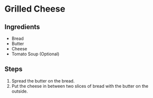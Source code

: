 # Grilled Cheese

## Ingredients
* Bread
* Butter
* Cheese
* Tomato Soup (Optional)

## Steps

1. Spread the butter on the bread.
2. Put the cheese in between two slices of bread with the butter on the outside.
